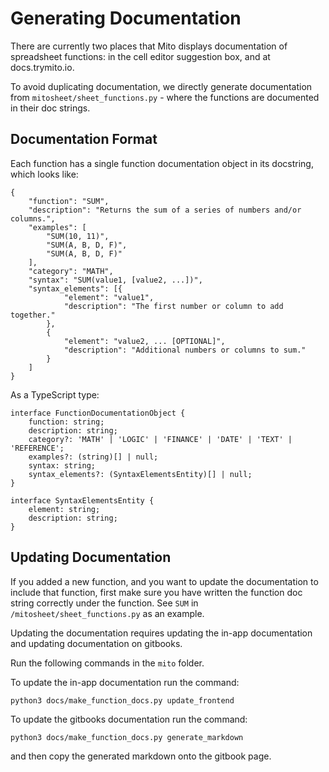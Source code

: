 # Generating Documentation

There are currently two places that Mito displays documentation of spreadsheet functions: in the cell editor suggestion box, and at docs.trymito.io.

To avoid duplicating documentation, we directly generate documentation from `mitosheet/sheet_functions.py` - where the functions are documented in their doc strings.

## Documentation Format

Each function has a single function documentation object in its docstring, which looks like:
```
{
    "function": "SUM",
    "description": "Returns the sum of a series of numbers and/or columns.",
    "examples": [
        "SUM(10, 11)",
        "SUM(A, B, D, F)",
        "SUM(A, B, D, F)"
    ],
    "category": "MATH",
    "syntax": "SUM(value1, [value2, ...])",
    "syntax_elements": [{
            "element": "value1",
            "description": "The first number or column to add together."
        },
        {
            "element": "value2, ... [OPTIONAL]",
            "description": "Additional numbers or columns to sum."
        }
    ]
}
```

As a TypeScript type:
```
interface FunctionDocumentationObject {
    function: string;
    description: string;
    category?: 'MATH' | 'LOGIC' | 'FINANCE' | 'DATE' | 'TEXT' | 'REFERENCE';
    examples?: (string)[] | null;
    syntax: string;
    syntax_elements?: (SyntaxElementsEntity)[] | null;
}

interface SyntaxElementsEntity {
    element: string;
    description: string;
}
```

## Updating Documentation

If you added a new function, and you want to update the documentation to include that function, first make sure you have written the function doc string correctly under the function. See `SUM` in `/mitosheet/sheet_functions.py` as an example. 

Updating the documentation requires updating the in-app documentation and updating documentation on gitbooks. 

Run the following commands in the  `mito` folder. 

To update the in-app documentation run the command:
```
python3 docs/make_function_docs.py update_frontend
```

To update the gitbooks documentation run the command:
```
python3 docs/make_function_docs.py generate_markdown
```

and then copy the generated markdown onto the gitbook page. 
